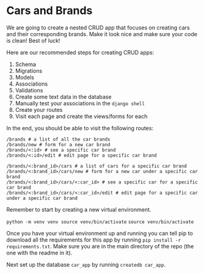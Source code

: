 # Cars and Brands

We are going to create a nested CRUD app that focuses on creating cars and their corresponding brands. Make it look nice and make sure your code is clean! Best of luck!

Here are our recommended steps for creating CRUD apps:

1. Schema
2. Migrations
3. Models
4. Associations
5. Validations
6. Create some text data in the database
7. Manually test your associations in the `django shell`
8. Create your routes
9. Visit each page and create the views/forms for each

In the end, you should be able to visit the following routes:

```
/brands # a list of all the car brands
/brands/new # form for a new car brand
/brands/<:id> # see a specific car brand
/brands/<:id>/edit # edit page for a specific car brand

/brands/<:brand_id>/cars # a list of cars for a specific car brand
/brands/<:brand_id>/cars/new # form for a new car under a specific car brand
/brands/<:brand_id>/cars/<:car_id> # see a specific car for a specific car brand
/brands/<:brand_id>/cars/<:car_id>/edit # edit page for a specific car under a specific car brand
```

Remember to start by creating a new virtual environment.

`python -m venv venv source venv/bin/activate`
`source venv/bin/activate`

Once you have your virtual environment up and running you can tell pip to download all the requirements for this app by running `pip install -r requirements.txt`. Make sure you are in the main directory of the repo (the one with the readme in it).

Next set up the database `car_app` by running `createdb car_app`.
